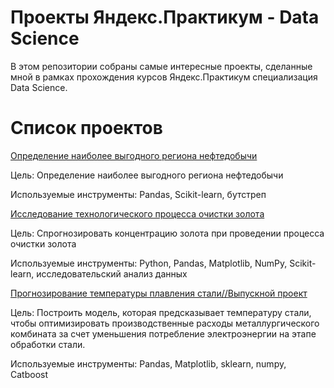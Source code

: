 # Проекты Яндекс.Практикум - Data Science
В этом репозитории собраны самые интересные проекты, сделанные мной в рамках прохождения курсов Яндекс.Практикум специализация Data Science.

# Список проектов


[Определение наиболее выгодного региона нефтедобычи](https://github.com/PolinKa16/projects-yandex-praktikum/tree/main/the%20most%20profitable%20oil%20production%20region)

Цель:
Определение наиболее выгодного региона нефтедобычи

Используемые инструменты:
Pandas, Scikit-learn, бутстреп

[Исследование технологического процесса очистки золота]()

Цель:
Спрогнозировать концентрацию золота при проведении процесса очистки золота

Используемые инструменты:
Python, Pandas, Matplotlib, NumPy, Scikit-learn, исследовательский анализ данных


[Прогнозирование температуры плавления стали//Выпускной проект](https://github.com/PolinKa16/projects-yandex-praktikum/tree/main/Prediction_of_the_melting_temperature)

Цель:
Построить модель, которая предсказывает температуру стали, чтобы оптимизировать производственные расходы металлургического комбината за счет уменьшения потребление электроэнергии на этапе обработки стали.

Используемые инструменты:
Pandas, Matplotlib, sklearn, numpy, Catboost
